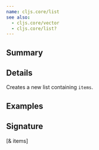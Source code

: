 ```yaml
---
name: cljs.core/list
see also:
  - cljs.core/vector
  - cljs.core/list?
---
```


## Summary

## Details

Creates a new list containing `items`.

## Examples

## Signature
[& items]
